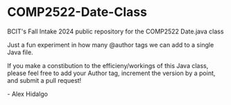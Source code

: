 # COMP2522-Date-Class
BCIT's Fall Intake 2024 public repository for the COMP2522 Date.java class

Just a fun experiment in how many @author tags we can add to a single Java file.

If you make a constibution to the efficieny/workings of this Java class, please feel free to add your Author tag, increment the version by a point, and submit a pull request!

\- Alex Hidalgo

